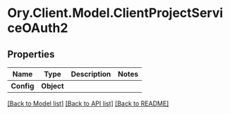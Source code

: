 # Ory.Client.Model.ClientProjectServiceOAuth2

## Properties

Name | Type | Description | Notes
------------ | ------------- | ------------- | -------------
**Config** | **Object** |  | 

[[Back to Model list]](../README.md#documentation-for-models) [[Back to API list]](../README.md#documentation-for-api-endpoints) [[Back to README]](../README.md)

